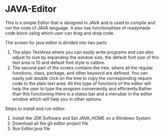# JAVA-Editor
This is a simple Editor that is designed in JAVA and is used to compile and run the code of JAVA language. It also has functionalities of readymade code block using which user can drag and drop code.

The screen for java editor is divided into two parts 
1) The plain TextArea where you can easily write programs and can also adjust its size by expanding the window size, the default font size of this text area is 10 and default font style is calibre. 
2) The second part of the screes contains the tree, where all the regular functions, class, package, and other keyword are defined. You can easily just double click on the tree to copy the corresponding require code to the plain text area.
	All this type of functions of the editor will help the user to type the program conveniently and efficiently.Rather than this functioning there is a status bar and a menubar in the editor window which will help you in other options. 
  
Steps to install and run editor:
1. Install the JDK Software and Set JAVA_HOME on a Windows System
2. Download all the git editor project file
3. Run Editor.java file
